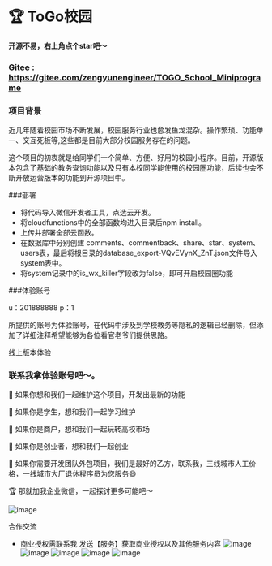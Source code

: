 

# 🏆 ToGo校园

**开源不易，右上角点个star吧～**

### Gitee : https://gitee.com/zengyunengineer/TOGO_School_Miniprograme

### 项目背景

近几年随着校园市场不断发展，校园服务行业也愈发鱼龙混杂。操作繁琐、功能单一、交互死板等,这些都是目前大部分校园服务存在的问题。

这个项目的初衷就是给同学们一个简单、方便、好用的校园小程序。目前，开源版本包含了基础的教务查询功能以及只有本校同学能使用的校园圈功能，后续也会不断开放运营版本的功能到开源项目中。

###部署

- 将代码导入微信开发者工具，点选云开发。
- 将cloudfunctions中的全部函数均进入目录后npm install。
- 上传并部署全部云函数。
- 在数据库中分别创建 comments、commentback、share、star、system、users表，最后将根目录的database_export-VQvEVynX_ZnT.json文件导入system表中。
- 将system记录中的is_wx_killer字段改为false，即可开启校园圈功能

###体验账号

u：201888888
p：1

所提供的账号为体验账号，在代码中涉及到学校教务等隐私的逻辑已经删除，但添加了详细注释希望能够为各位看官老爷们提供思路。

线上版本体验

### 联系我拿体验账号吧～。

🌈 如果你想和我们一起维护这个项目，开发出最新的功能 

🌈 如果你是学生，想和我们一起学习维护

🌈 如果你是商户，想和我们一起玩转高校市场

🌈 如果你是创业者，想和我们一起创业

🌈 如果你需要开发团队外包项目，我们是最好的乙方，联系我，三线城市人工价格，一线城市大厂退休程序员为您服务😄

🏆 那就加我企业微信，一起探讨更多可能吧～

![image](docImg/IMG_3379.JPG)


合作交流
- 商业授权需联系我 发送【服务】获取商业授权以及其他服务内容
![image](docImg/13261623840424_.pic_hd.jpg)
![image](docImg/13271623840428_.pic_hd.jpg)
![image](docImg/13281623840432_.pic_hd.jpg)
![image](docImg/13291623840437_.pic_hd.jpg)
![image](docImg/13301623840443_.pic_hd.jpg)



